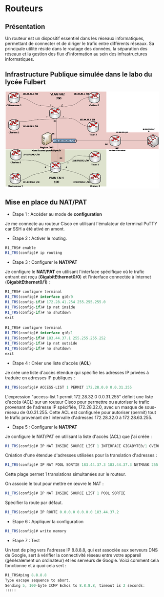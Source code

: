 # Routeurs

## Présentation 

Un routeur est un dispositif essentiel dans les réseaux informatiques, permettant de connecter et de diriger le trafic entre différents réseaux. Sa principale utilité réside dans le routage des données, la séparation des réseaux et la gestion des flux d'information au sein des infrastructures informatiques.

## Infrastructure Publique simulée dans le labo du lycée Fulbert

![Infrastructure Publique simulée dans le labo du lycée Fulbert](img/infra_publique.png)

## Mise en place du NAT/PAT

- Étape 1 : Accéder au mode de **configuration** 

Je me connecte au routeur Cisco en utilisant l'émulateur de terminal PuTTY car SSH a été ativé en amont.

- Étape 2 : Activer le routing.

```js
R1_TRS# enable
R1_TRS(config)# ip routing
```

- Étape 3 : Configurer le **NAT/PAT**

Je configure le **NAT/PAT** en utilisant l'interface spécifique où le trafic entrant est reçu (**GigabitEthernet0/0**) et l'interface connectée à Internet (**GigabitEthernet0/1**) :

```js
R1_TRS# configure terminal
R1_TRS(config)# interface gi0/0
R1_TRS(config-if)# 172.28.41.254 255.255.255.0
R1_TRS(config-if)# ip nat inside
R1_TRS(config-if)# no shutdown
exit

R1_TRS# configure terminal
R1_TRS(config)# interface gi0/1
R1_TRS(config-if)# 183.44.37.1 255.255.255.252
R1_TRS(config-if)# ip nat outside
R1_TRS(config-if)# no shutdown
exit
```

- Étape 4 : Créer une liste d'accès (**ACL**)

Je crée une liste d'accès étendue qui spécifie les adresses IP privées à traduire en adresses IP publiques :

```js
R1_TRS(config)# ACCESS-LIST 1 PERMIT 172.28.0.0 0.0.31.255
```

L'expression "access-list 1 permit 172.28.32.0 0.0.31.255" définit une liste d'accès (ACL) sur un routeur Cisco pour permettre ou autoriser le trafic provenant de l'adresse IP spécifiée, 172.28.32.0, avec un masque de sous-réseau de 0.0.31.255. Cette ACL est configurée pour autoriser (permit) tout le trafic provenant de l'intervalle d'adresses 172.28.32.0 à 172.28.63.255.

- Étape 5 : Configurer le **NAT/PAT**

Je configure le NAT/PAT en utilisant la liste d'accès (ACL) que j'ai créée :

```js
R1_TRS(config)# IP NAT INSIDE SOURCE LIST 1 INTERFACE GIGABYTE0/1 OVERLOAD
```

Création d'une étendue d'adresses utilisées pour la translation d'adresses :

```js
R1_TRS(config)# IP NAT POOL SORTIE 183.44.37.3 183.44.37.3 NETMASK 255.255.255.252
```
Cette plage permet 1 translations simultanées sur le routeur.

On associe le tout pour mettre en œuvre le NAT :

```js
R1_TRS(config)# IP NAT INSIDE SOURCE LIST 1 POOL SORTIE
```
Spécifier la route par défaut.

```js
R1_TRS(config)# IP ROUTE 0.0.0.0 0.0.0.0 183.44.37.2
```

- Étape 6 : Appliquer la configuration

```js
R1_TRS(config)# write memory
```

- Étape 7 : Test

Un test de ping vers l'adresse IP 8.8.8.8, qui est associée aux serveurs DNS de Google, sert à vérifier la connectivité réseau entre votre appareil (généralement un ordinateur) et les serveurs de Google. Voici comment cela fonctionne et à quoi cela sert :

```js
R1_TRS#ping 8.8.8.8
Type escape sequence to abort.
Sending 5, 100-byte ICMP Echos to 8.8.8.8, timeout is 2 seconds:
!!!!!
```
